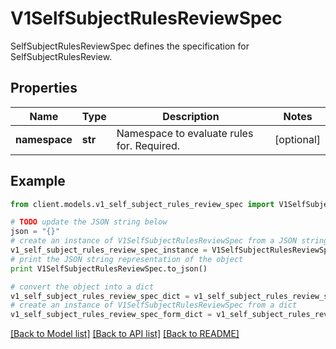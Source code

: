 # V1SelfSubjectRulesReviewSpec

SelfSubjectRulesReviewSpec defines the specification for SelfSubjectRulesReview.

## Properties
Name | Type | Description | Notes
------------ | ------------- | ------------- | -------------
**namespace** | **str** | Namespace to evaluate rules for. Required. | [optional] 

## Example

```python
from client.models.v1_self_subject_rules_review_spec import V1SelfSubjectRulesReviewSpec

# TODO update the JSON string below
json = "{}"
# create an instance of V1SelfSubjectRulesReviewSpec from a JSON string
v1_self_subject_rules_review_spec_instance = V1SelfSubjectRulesReviewSpec.from_json(json)
# print the JSON string representation of the object
print V1SelfSubjectRulesReviewSpec.to_json()

# convert the object into a dict
v1_self_subject_rules_review_spec_dict = v1_self_subject_rules_review_spec_instance.to_dict()
# create an instance of V1SelfSubjectRulesReviewSpec from a dict
v1_self_subject_rules_review_spec_form_dict = v1_self_subject_rules_review_spec.from_dict(v1_self_subject_rules_review_spec_dict)
```
[[Back to Model list]](../README.md#documentation-for-models) [[Back to API list]](../README.md#documentation-for-api-endpoints) [[Back to README]](../README.md)


